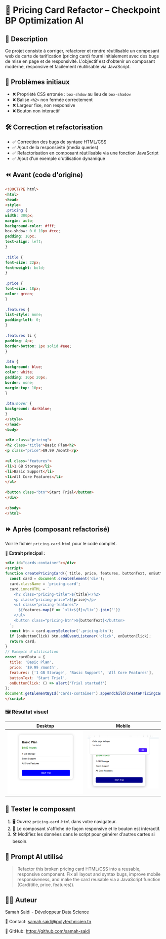# 🚀 Pricing Card Refactor – Checkpoint BP Optimization AI

## 📝 Description
Ce projet consiste à corriger, refactorer et rendre réutilisable un composant web de carte de tarification (pricing card) fourni initialement avec des bugs de mise en page et de responsivité. L'objectif est d'obtenir un composant moderne, responsive et facilement réutilisable via JavaScript.

## 🐞 Problèmes initiaux
- ❌ Propriété CSS erronée : `box-shdow` au lieu de `box-shadow`
- ❌ Balise `<h2>` non fermée correctement
- ❌ Largeur fixe, non responsive
- ❌ Bouton non interactif

## 🛠️ Correction et refactorisation
- ✅ Correction des bugs de syntaxe HTML/CSS
- ✅ Ajout de la responsivité (media queries)
- ✅ Refactorisation en composant réutilisable via une fonction JavaScript
- ✅ Ajout d'un exemple d'utilisation dynamique

## ⏪ Avant (code d'origine)
```html
<!DOCTYPE html>
<html>
<head>
<style>
.pricing {
width: 300px;
margin: auto;
background-color: #fff;
box-shdow: 0 0 10px #ccc;
padding: 10px;
text-align: left;
}

.title {
font-size: 22px;
font-weight: bold;
}

.price {
font-size: 18px;
color: green;
}

.features {
list-style: none;
padding-left: 0;
}

.features li {
padding: 4px;
border-bottom: 1px solid #eee;
}

.btn {
background: blue;
color: white;
padding: 10px 20px;
border: none;
margin-top: 10px;
}

.btn:hover {
background: darkblue;
}
</style>
</head>
<body>

<div class="pricing">
<h2 class="title">Basic Plan<h2>
<p class="price">$9.99 /month</p>

<ul class="features">
<li>1 GB Storage</li>
<li>Basic Support</li>
<li>All Core Features</li>
</ul>

<button class="btn">Start Trial</button>
</div>

</body>
</html>
```

## ⏩ Après (composant refactorisé)
Voir le fichier `pricing-card.html` pour le code complet.

🔹 **Extrait principal :**
```html
<div id="cards-container"></div>
<script>
function createPricingCard({ title, price, features, buttonText, onButtonClick }) {
  const card = document.createElement('div');
  card.className = 'pricing-card';
  card.innerHTML = `
    <h2 class="pricing-title">${title}</h2>
    <p class="pricing-price">${price}</p>
    <ul class="pricing-features">
      ${features.map(f => `<li>${f}</li>`).join('')}
    </ul>
    <button class="pricing-btn">${buttonText}</button>
  `;
  const btn = card.querySelector('.pricing-btn');
  if (onButtonClick) btn.addEventListener('click', onButtonClick);
  return card;
}
// Exemple d'utilisation
const cardData = {
  title: 'Basic Plan',
  price: '$9.99 /month',
  features: ['1 GB Storage', 'Basic Support', 'All Core Features'],
  buttonText: 'Start Trial',
  onButtonClick: () => alert('Trial started!')
};
document.getElementById('cards-container').appendChild(createPricingCard(cardData));
</script>
```

### 🖼️ Résultat visuel

| Desktop | Mobile |
|---------|--------|
| ![Aperçu Desktop](result.png) | ![Aperçu Mobile](result2.png) |

## 🧪 Tester le composant
1. 🖥️ Ouvrez `pricing-card.html` dans votre navigateur.
2. 📱 Le composant s'affiche de façon responsive et le bouton est interactif.
3. 🛠️ Modifiez les données dans le script pour générer d'autres cartes si besoin.

## 🤖 Prompt AI utilisé
> Refactor this broken pricing card HTML/CSS into a reusable, responsive component. Fix all layout and syntax bugs, improve mobile responsiveness, and make the card reusable via a JavaScript function (Card(title, price, features)).

## 👩‍💻 Auteur

Samah Saidi - Développeur Data Science

📧 Contact: samah.saidi@polytechnicien.tn

🔗 GitHub: https://github.com/samah-saidi